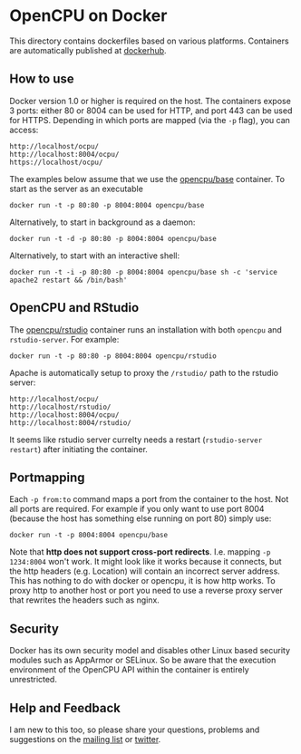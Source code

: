 OpenCPU on Docker
=================

This directory contains dockerfiles based on various platforms. Containers are automatically published at [dockerhub](https://hub.docker.com/u/opencpu/).


How to use
----------

Docker version 1.0 or higher is required on the host. The containers expose 3 ports: either 80 or 8004 can be used for HTTP, and port 443 can be used for HTTPS. Depending in which ports are mapped (via the `-p` flag), you can access:

    http://localhost/ocpu/
    http://localhost:8004/ocpu/
    https://localhost/ocpu/

The examples below assume that we use the [opencpu/base](https://registry.hub.docker.com/u/opencpu/base/) container. To start as the server as an executable

    docker run -t -p 80:80 -p 8004:8004 opencpu/base

Alternatively, to start in background as a daemon:

    docker run -t -d -p 80:80 -p 8004:8004 opencpu/base

Alternatively, to start with an interactive shell:

    docker run -t -i -p 80:80 -p 8004:8004 opencpu/base sh -c 'service apache2 restart && /bin/bash'

OpenCPU and RStudio
-------------------

The [opencpu/rstudio](https://registry.hub.docker.com/u/opencpu/rstudio/) container runs an installation with both `opencpu` and `rstudio-server`. For example:

    docker run -t -p 80:80 -p 8004:8004 opencpu/rstudio

Apache is automatically setup to proxy the `/rstudio/` path to the rstudio server:

    http://localhost/ocpu/
    http://localhost/rstudio/
    http://localhost:8004/ocpu/
    http://localhost:8004/rstudio/

It seems like rstudio server currelty needs a restart (`rstudio-server restart`) after initiating the container.

Portmapping
-----------

Each `-p from:to` command maps a port from the container to the host. Not all ports are required. For example if you only want to use port 8004 (because the host has something else running on port 80) simply use:

    docker run -t -p 8004:8004 opencpu/base

Note that **http does not support cross-port redirects**. I.e. mapping `-p 1234:8004` won't work. It might look like it works because it connects, but the http headers (e.g. Location) will contain an incorrect server address. This has nothing to do with docker or opencpu, it is how http works. To proxy http to another host or port you need to use a reverse proxy server that rewrites the headers such as nginx.

Security
--------

Docker has its own security model and disables other Linux based security modules such as AppArmor or SELinux. So be aware that the execution environment of the OpenCPU API within the container is entirely unrestricted.

Help and Feedback
-----------------

I am new to this too, so please share your questions, problems and suggestions on the [mailing list](https://www.opencpu.org/help.html) or [twitter](https://twitter.com/opencpu).
